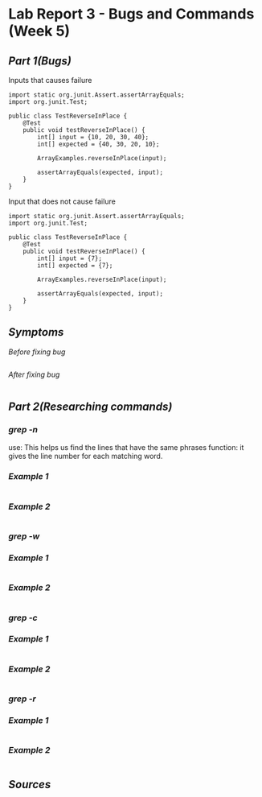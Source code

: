 # Lab Report 3 - Bugs and Commands (Week 5)

## *Part 1(Bugs)*

Inputs that causes failure

~~~
import static org.junit.Assert.assertArrayEquals;
import org.junit.Test;

public class TestReverseInPlace {
    @Test
    public void testReverseInPlace() {
        int[] input = {10, 20, 30, 40};
        int[] expected = {40, 30, 20, 10};
        
        ArrayExamples.reverseInPlace(input);
        
        assertArrayEquals(expected, input);
    }
}
~~~

Input that does not cause failure

~~~
import static org.junit.Assert.assertArrayEquals;
import org.junit.Test;

public class TestReverseInPlace {
    @Test
    public void testReverseInPlace() {
        int[] input = {7};
        int[] expected = {7};
        
        ArrayExamples.reverseInPlace(input);
        
        assertArrayEquals(expected, input);
    }
}

~~~

## *Symptoms*




*Before fixing bug*

~~~

~~~

*After fixing bug*

~~~

~~~

## *Part 2(Researching commands)*

### *grep -n*
use: This helps us find the lines that have the same phrases
function: it gives the line number for each matching word.

### *Example 1*

~~~

~~~

### *Example 2*

~~~
~~~

### *grep -w*

### *Example 1*

~~~

~~~

### *Example 2*

~~~

~~~

### *grep -c*

### *Example 1*

~~~

~~~

### *Example 2*

~~~

~~~

### *grep -r*

### *Example 1*

~~~

~~~

### *Example 2*

~~~

~~~

## *Sources*







